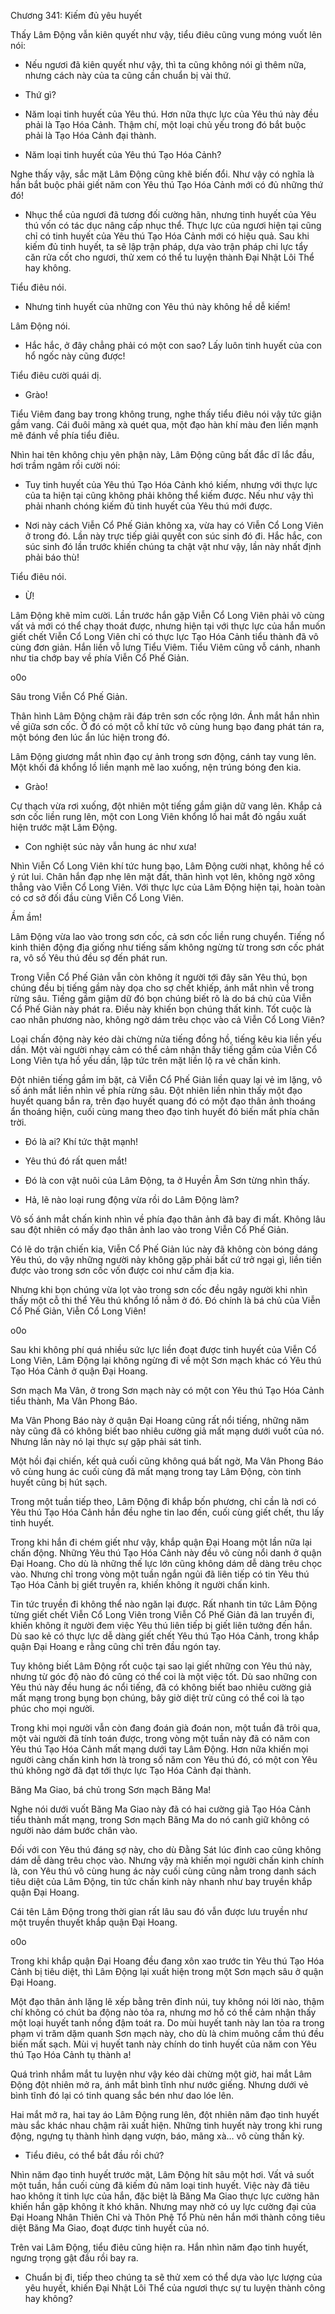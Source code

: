 




Chương 341: Kiếm đủ yêu huyết


Thấy Lâm Động vẫn kiên quyết như vậy, tiểu điêu cũng vung móng vuốt lên nói:

- Nếu ngươi đã kiên quyết như vậy, thì ta cũng không nói gì thêm nữa, nhưng cách này của ta cũng cần chuẩn bị vài thứ.

- Thứ gì?

- Năm loại tinh huyết của Yêu thú. Hơn nữa thực lực của Yêu thú này đều phải là Tạo Hóa Cảnh. Thậm chí, một loại chủ yếu trong đó bắt buộc phải là Tạo Hóa Cảnh đại thành.

- Năm loại tinh huyết của Yêu thú Tạo Hóa Cảnh?

Nghe thấy vậy, sắc mặt Lâm Động cũng khẽ biến đổi. Như vậy có nghĩa là hắn bắt buộc phải giết năm con Yêu thú Tạo Hóa Cảnh mới có đủ những thứ đó!

- Nhục thể của ngươi đã tương đối cường hãn, nhưng tinh huyết của Yêu thú vốn có tác dục nâng cấp nhục thể. Thực lực của ngươi hiện tại cũng chỉ có tinh huyết của Yêu thú Tạo Hóa Cảnh mới có hiệu quả. Sau khi kiếm đủ tinh huyết, ta sẽ lập trận pháp, dựa vào trận pháp chi lực tẩy căn rửa cốt cho ngươi, thử xem có thể tu luyện thành Đại Nhật Lôi Thể hay không.

Tiểu điêu nói.

- Nhưng tinh huyết của những con Yêu thú này không hề dễ kiếm!

Lâm Động nói.

- Hắc hắc, ở đây chẳng phải có một con sao? Lấy luôn tinh huyết của con hổ ngốc này cũng được!

Tiểu điêu cười quái dị.

- Grào!

Tiểu Viêm đang bay trong không trung, nghe thấy tiểu điêu nói vậy tức giận gầm vang. Cái đuôi mãng xà quét qua, một đạo hàn khí màu đen liền mạnh mẽ đánh về phía tiểu điêu.

Nhìn hai tên không chịu yên phận này, Lâm Động cũng bất đắc dĩ lắc đầu, hơi trầm ngâm rồi cười nói:

- Tuy tinh huyết của Yêu thú Tạo Hóa Cảnh khó kiếm, nhưng với thực lực của ta hiện tại cũng không phải không thể kiếm được. Nếu như vậy thì phải nhanh chóng kiếm đủ tinh huyết của Yêu thú mới được.

- Nơi này cách Viễn Cổ Phế Giản không xa, vừa hay có Viễn Cổ Long Viên ở trong đó. Lần này trực tiếp giải quyết con súc sinh đó đi. Hắc hắc, con súc sinh đó lần trước khiến chúng ta chật vật như vậy, lần này nhất định phải báo thù!

Tiểu điêu nói.

- Ừ!

Lâm Động khẽ mỉm cười. Lần trước hắn gặp Viễn Cổ Long Viên phải vô cùng vất vả mới có thể chạy thoát được, nhưng hiện tại với thực lực của hắn muốn giết chết Viễn Cổ Long Viên chỉ có thực lực Tạo Hóa Cảnh tiểu thành đã vô cùng đơn giản. Hắn liền vỗ lưng Tiểu Viêm. Tiểu Viêm cũng vỗ cánh, nhanh như tia chớp bay về phía Viễn Cổ Phế Giản.

o0o

Sâu trong Viễn Cổ Phế Giản.

Thân hình Lâm Động chậm rãi đáp trên sơn cốc rộng lớn. Ánh mắt hắn nhìn về giữa sơn cốc. Ở đó có một cỗ khí tức vô cùng hung bạo đang phát tán ra, một bóng đen lúc ẩn lúc hiện trong đó.

Lâm Động giương mắt nhìn đạo cự ảnh trong sơn động, cánh tay vung lên. Một khối đá khổng lồ liền mạnh mẽ lao xuống, nện trúng bóng đen kia.

- Grào!

Cự thạch vừa rơi xuống, đột nhiên một tiếng gầm giận dữ vang lên. Khắp cả sơn cốc liền rung lên, một con Long Viên khổng lồ hai mắt đỏ ngầu xuất hiện trước mặt Lâm Động.

- Con nghiệt súc này vẫn hung ác như xưa!

Nhìn Viễn Cổ Long Viên khí tức hung bạo, Lâm Động cười nhạt, không hề có ý rút lui. Chân hắn đạp nhẹ lên mặt đất, thân hình vọt lên, không ngờ xông thẳng vào Viễn Cổ Long Viên. Với thực lực của Lâm Động hiện tại, hoàn toàn có cơ sở đối đầu cùng Viễn Cổ Long Viên.

Ầm ầm!

Lâm Động vừa lao vào trong sơn cốc, cả sơn cốc liền rung chuyển. Tiếng nổ kinh thiên động địa giống như tiếng sấm không ngừng từ trong sơn cốc phát ra, vô số Yêu thú đều sợ đến phát run.

Trong Viễn Cổ Phế Giản vẫn còn không ít người tới đây săn Yêu thú, bọn chúng đều bị tiếng gầm này dọa cho sợ chết khiếp, ánh mắt nhìn về trong rừng sâu. Tiếng gầm giậm dữ đó bọn chúng biết rõ là do bá chủ của Viễn Cổ Phế Giản này phát ra. Điều này khiến bọn chúng thất kinh. Tốt cuộc là cao nhân phương nào, không ngờ dám trêu chọc vào cả Viễn Cổ Long Viên?

Loại chấn động này kéo dài chừng nửa tiếng đồng hồ, tiếng kêu kia liền yếu dần. Một vài người nhạy cảm có thể cảm nhận thấy tiếng gầm của Viễn Cổ Long Viên tựa hồ yếu dần, lập tức trên mặt liền lộ ra vẻ chấn kinh.

Đột nhiên tiếng gầm im bặt, cả Viễn Cổ Phế Giản liền quay lại vẻ im lặng, vô số ánh mắt liền nhìn về phía rừng sâu. Đột nhiên liền nhìn thấy một đạo huyết quang bắn ra, trên đạo huyết quang đó có một đạo thân ảnh thoáng ẩn thoáng hiện, cuối cùng mang theo đạo tinh huyết đó biến mất phía chân trời.

- Đó là ai? Khí tức thật mạnh!

- Yêu thú đó rất quen mắt!

- Đó là con vật nuôi của Lâm Động, ta ở Huyền Âm Sơn từng nhìn thấy.

- Hả, lẽ nào loại rung động vừa rồi do Lâm Động làm?

Vô số ánh mắt chấn kinh nhìn về phía đạo thân ảnh đã bay đi mất. Không lâu sau đột nhiên có mấy đạo thân ảnh lao vào trong Viễn Cổ Phế Giản.

Có lẽ do trận chiến kia, Viễn Cổ Phế Giản lúc này đã không còn bóng dáng Yêu thú, do vậy những người này không gặp phải bất cứ trở ngại gì, liền tiến được vào trong sơn cốc vốn được coi như cấm địa kia.

Nhưng khi bọn chúng vừa lọt vào trong sơn cốc đều ngây người khi nhìn thấy một cỗ thi thể Yêu thú khổng lồ nằm ở đó. Đó chính là bá chủ của Viễn Cổ Phế Giản, Viễn Cổ Long Viên!

o0o

Sau khi không phí quá nhiều sức lực liền đoạt được tinh huyết của Viễn Cổ Long Viên, Lâm Động lại không ngừng đi về một Sơn mạch khác có Yêu thú Tạo Hóa Cảnh ở quận Đại Hoang.

Sơn mạch Ma Vân, ở trong Sơn mạch này có một con Yêu thú Tạo Hóa Cảnh tiểu thành, Ma Vân Phong Báo.

Ma Vân Phong Báo này ở quận Đại Hoang cũng rất nổi tiếng, những năm này cũng đã có không biết bao nhiêu cường giả mất mạng dưới vuốt của nó. Nhưng lần này nó lại thực sự gặp phải sát tinh.

Một hồi đại chiến, kết quả cuối cũng không quá bất ngờ, Ma Vân Phong Báo vô cùng hung ác cuối cùng đã mất mạng trong tay Lâm Động, còn tinh huyết cũng bị hút sạch.

Trong một tuần tiếp theo, Lâm Động đi khắp bốn phương, chỉ cần là nơi có Yêu thú Tạo Hóa Cảnh hắn đều nghe tin lao đến, cuối cùng giết chết, thu lấy tinh huyết.

Trong khi hắn đi chém giết như vậy, khắp quận Đại Hoang một lần nữa lại chấn động. Những Yêu thú Tạo Hóa Cảnh này đều vô cùng nổi danh ở quận Đại Hoang. Cho dù là những thế lực lớn cũng không dám dễ dàng trêu chọc vào. Nhưng chỉ trong vòng một tuần ngắn ngủi đã liên tiếp có tin Yêu thú Tạo Hóa Cảnh bị giết truyền ra, khiến không ít người chấn kinh.

Tin tức truyền đi không thể nào ngăn lại được. Rất nhanh tin tức Lâm Động từng giết chết Viễn Cổ Long Viên trong Viễn Cổ Phế Giản đã lan truyền đi, khiến không ít người đem việc Yêu thú liên tiếp bị giết liên tưởng đến hắn. Dù sao kẻ có thực lực dễ dàng giết chết Yêu thú Tạo Hóa Cảnh, trong khắp quận Đại Hoang e rằng cũng chỉ trên đầu ngón tay.

Tuy không biết Lâm Động rốt cuộc tại sao lại giết những con Yêu thú này, nhưng từ góc độ nào đó cũng có thể coi là một việc tốt. Dù sao những con Yêu thú này đều hung ác nổi tiếng, đã có không biết bao nhiêu cường giả mất mạng trong bụng bọn chúng, bây giờ diệt trừ cũng có thể coi là tạo phúc cho mọi người.

Trong khi mọi người vẫn còn đang đoán già đoán non, một tuần đã trôi qua, một vài người đã tính toán được, trong vòng một tuần này đã có năm con Yêu thú Tạo Hóa Cảnh mất mạng dưới tay Lâm Động. Hơn nữa khiến mọi người càng chấn kinh hơn là trong số năm con Yêu thú đó, có một con Yêu thú không ngờ đã đạt tới thực lực Tạo Hóa Cảnh đại thành.

Băng Ma Giao, bá chủ trong Sơn mạch Băng Ma!

Nghe nói dưới vuốt Băng Ma Giao này đã có hai cường giả Tạo Hóa Cảnh tiểu thành mất mạng, trong Sơn mạch Băng Ma do nó canh giữ không có người nào dám bước chân vào.

Đối với con Yêu thú đáng sợ này, cho dù Đằng Sát lúc đỉnh cao cũng không dám dễ dàng trêu chọc vào. Nhưng vậy mà khiến mọi người chấn kinh chính là, con Yêu thú vô cùng hung ác này cuối cùng cũng nằm trong danh sách tiêu diệt của Lâm Động, tin tức chấn kinh này nhanh như bay truyền khắp quận Đại Hoang.

Cái tên Lâm Động trong thời gian rất lâu sau đó vẫn được lưu truyền như một truyền thuyết khắp quận Đại Hoang.

o0o

Trong khi khắp quận Đại Hoang đều đang xôn xao trước tin Yêu thú Tạo Hóa Cảnh bị tiêu diệt, thì Lâm Động lại xuất hiện trong một Sơn mạch sâu ở quận Đại Hoang.

Một đạo thân ảnh lặng lẽ xếp bằng trên đỉnh núi, tuy không nói lời nào, thậm chí không có chút ba động nào tỏa ra, nhưng mơ hồ có thể cảm nhận thấy một loại huyết tanh nồng đậm toát ra. Do mùi huyết tanh này lan tỏa ra trong phạm vi trăm dặm quanh Sơn mạch này, cho dù là chim muông cầm thú đều biến mất sạch. Mùi vị huyết tanh này chính do tinh huyết của năm con Yêu thú Tạo Hóa Cảnh tụ thành a!

Quá trình nhắm mắt tu luyện như vậy kéo dài chừng một giờ, hai mắt Lâm Động đột nhiên mở ra, ánh mắt bình tĩnh như nước giếng. Nhưng dưới vẻ bình tĩnh đó lại có tinh quang sắc bén như dao lóe lên.

Hai mắt mở ra, hai tay áo Lâm Động rung lên, đột nhiên năm đạo tinh huyết màu sắc khác nhau chậm rãi xuất hiện. Những tinh huyết này trong khi rung động, ngựng tụ thành hình dạng vượn, báo, mãng xà… vô cùng thần kỳ.

- Tiểu điêu, có thể bắt đầu rồi chứ?

Nhìn năm đạo tinh huyết trước mặt, Lâm Động hít sâu một hơi. Vất vả suốt một tuần, hắn cuối cùng đã kiếm đủ năm loại tinh huyết. Việc này đã tiêu hao không ít tinh lực của hắn, đặc biệt là Băng Ma Giao thực lực cường hãn khiến hắn gặp không ít khó khăn. Nhưng may nhờ có uy lực cường đại của Đại Hoang Nhân Thiên Chỉ và Thôn Phệ Tổ Phù nên hắn mới thành công tiêu diệt Băng Ma Giao, đoạt được tinh huyết của nó.

Trên vai Lâm Động, tiểu điêu cũng hiện ra. Hắn nhìn năm đạo tinh huyết, ngưng trọng gật đầu rồi bay ra.

- Chuẩn bị đi, tiếp theo chúng ta sẽ thử xem có thể dựa vào lực lượng của yêu huyết, khiến Đại Nhật Lôi Thể của ngươi thực sự tu luyện thành công hay không?





